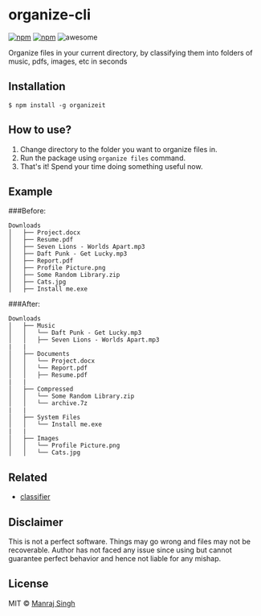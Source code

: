 # organize-cli
[![npm](https://img.shields.io/npm/v/organizeit.svg?maxAge=2592000?style=flat-square)](https://www.npmjs.com/package/organizeit) [![npm](https://img.shields.io/npm/dt/organizeit.svg?maxAge=2592000?style=flat-square)](https://www.npmjs.com/package/organizeit) ![awesome](https://img.shields.io/badge/awesome-yes-green.svg)

Organize files in your current directory, by classifying them into folders of music, pdfs, images, etc in seconds

## Installation

```
$ npm install -g organizeit
```

## How to use?

1. Change directory to the folder you want to organize files in.
2. Run the package using `organize files` command.
3. That's it! Spend your time doing something useful now.

## Example

###Before:
```
Downloads
│   ├── Project.docx
│   ├── Resume.pdf
│   ├── Seven Lions - Worlds Apart.mp3
│   ├── Daft Punk - Get Lucky.mp3
│   ├── Report.pdf
│   ├── Profile Picture.png
│   ├── Some Random Library.zip
│   ├── Cats.jpg
│   ├── Install me.exe
```

###After:
```
Downloads
│   ├── Music
│   │   └── Daft Punk - Get Lucky.mp3
│   │   ├── Seven Lions - Worlds Apart.mp3
|	|
│   ├── Documents
│   │   └── Project.docx
│   │   └── Report.pdf
│   │   ├── Resume.pdf
|	|
│   ├── Compressed
│   │   └── Some Random Library.zip
│   │   └── archive.7z
|	|
│   ├── System Files
│   │   └── Install me.exe
|	|
│   ├── Images
│   │   └── Profile Picture.png
│   │   └── Cats.jpg
```

## Related

* [classifier](https://github.com/bhrigu123/classifier)

## Disclaimer
This is not a perfect software. Things may go wrong and files may not be recoverable. Author has not faced any issue since using but cannot guarantee perfect behavior and hence not liable for any mishap.

## License
MIT © [Manraj Singh](https://github.com/ManrajGrover/organizeit/blob/master/License.md)
